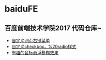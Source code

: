 # baiduFE
## 百度前端技术学院2017 代码仓库~
* [自定义网页右键菜单](https://dcharlie123.github.io/baiduFE/2017春/自定义网页右键菜单/自定义网页右键菜单.html) 
* [自定义checkbox，%20radio样式](https://dcharlie123.github.io/baiduFE/2017春/自定义checkbox，%20radio样式/自定义checkbox，%20radio样式.html)
* [有趣的鼠标悬浮模糊效果](https://dcharlie123.github.io/baiduFE/2017春/有趣的鼠标悬浮模糊效果.html)
